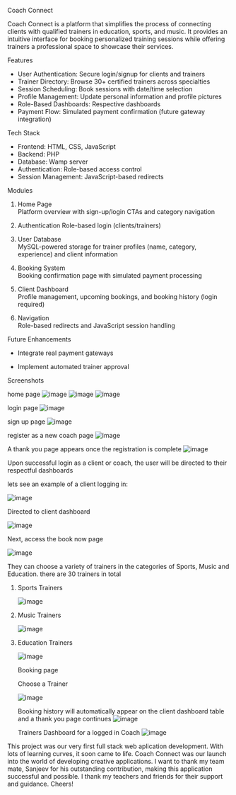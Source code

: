  Coach Connect

Coach Connect is a platform that simplifies the process of connecting clients with qualified trainers in education, sports, and music. It provides an intuitive interface for booking personalized training sessions while offering trainers a professional space to showcase their services.

Features
- User Authentication: Secure login/signup for clients and trainers
- Trainer Directory: Browse 30+ certified trainers across specialties
- Session Scheduling: Book sessions with date/time selection
- Profile Management: Update personal information and profile pictures
- Role-Based Dashboards: Respective dashboards
- Payment Flow: Simulated payment confirmation (future gateway integration)

Tech Stack
- Frontend: HTML, CSS, JavaScript
- Backend: PHP 
- Database: Wamp  server
- Authentication: Role-based access control
- Session Management: JavaScript-based redirects

Modules
1. Home Page  
   Platform overview with sign-up/login CTAs and category navigation

2. Authentication 
   Role-based login (clients/trainers) 

3. User Database  
   MySQL-powered storage for trainer profiles (name, category, experience) and client information

4. Booking System  
   Booking confirmation page with simulated payment processing

6. Client Dashboard  
   Profile management, upcoming bookings, and booking history (login required)

7. Navigation  
   Role-based redirects and JavaScript session handling


 Future Enhancements
- Integrate real payment gateways

- Implement automated trainer approval

Screenshots

home page
![image](https://github.com/user-attachments/assets/05696709-4306-4296-bec2-41c1651a5cee)
![image](https://github.com/user-attachments/assets/f52c4c1a-2c2f-4846-a28e-5509c57c9c76)
![image](https://github.com/user-attachments/assets/2096d8cb-d2e1-4f7f-b7d5-c2dfe3497a31)


login page
![image](https://github.com/user-attachments/assets/ed60c94a-7eb3-4dbe-980f-dbbd31197574)

sign up page
![image](https://github.com/user-attachments/assets/dd7b8501-b12d-4fbc-9404-2e33ace2233d)

register as a new coach page
![image](https://github.com/user-attachments/assets/a8f5f1af-5790-41f7-8e59-756104ab3c52)

A thank you page appears once the registration is complete
![image](https://github.com/user-attachments/assets/02f1675b-1776-4d10-84f7-57439b41c073)


Upon successful login as a client or coach, the user will be directed to their respectful dashboards

lets see an example of a client logging in:

![image](https://github.com/user-attachments/assets/84e79fe6-eb62-48cd-bb90-e32b6094ddcf)

Directed to client dashboard

![image](https://github.com/user-attachments/assets/2dee1cf8-e5d3-4321-91c0-58423f2a0e2f)

Next, access the book now page

![image](https://github.com/user-attachments/assets/dbde27ea-c7c2-4d36-bc36-70fac0f93904)

They can choose a variety of trainers in the categories of Sports, Music and Education.
there are 30 trainers in total
1. Sports Trainers
   
   ![image](https://github.com/user-attachments/assets/a55b6110-4791-4b02-ab16-a70ac9574639)
   
3. Music Trainers
   
   ![image](https://github.com/user-attachments/assets/5717612c-7a2d-42bb-8ed1-edb2173d3fa7)
   
5. Education Trainers
   
   ![image](https://github.com/user-attachments/assets/87e85eb9-a175-443d-bfea-d2ce62053dd2)

   Booking page
   
   Choose a Trainer 
   
   ![image](https://github.com/user-attachments/assets/3ef8bd1e-1451-41b6-b6b4-fd283f7d936b)
   
   Booking history will automatically appear on the client dashboard table and a thank you  page continues
   ![image](https://github.com/user-attachments/assets/0af89104-6684-48ec-b00b-b031c2923f83)

   Trainers Dashboard for a logged in Coach
   ![image](https://github.com/user-attachments/assets/221bfe8b-fdf8-4b1e-9196-3257172b0aff)


This project was our very first full stack web aplication development. With lots of learning curves, it soon came to life. 
Coach Connect was our launch into the world of developing creative applications.
I want to thank my team mate, Sanjeev for his outstanding contribution, making this application successful and possible.
I thank my teachers and friends for their support and guidance. 
Cheers!










